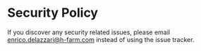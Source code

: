 # Security Policy

If you discover any security related issues, please email enrico.delazzari@h-farm.com instead of using the issue tracker.
